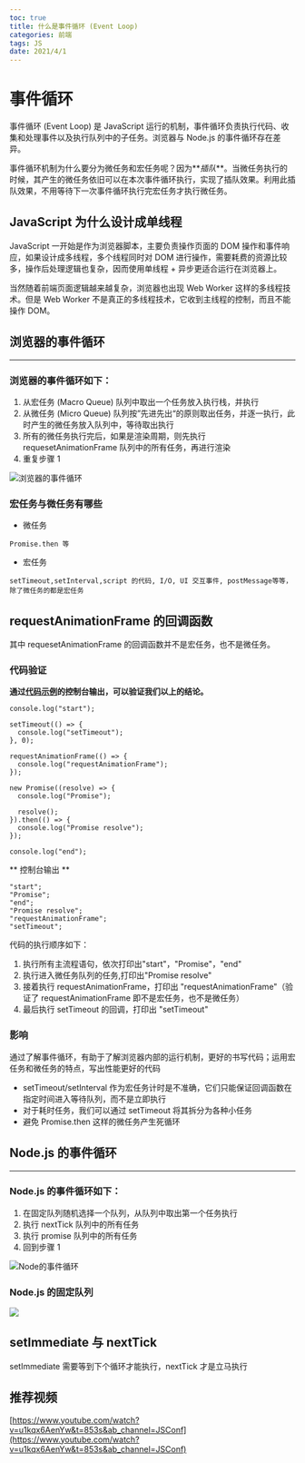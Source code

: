 ```yaml
---
toc: true
title: 什么是事件循环 (Event Loop)
categories: 前端
tags: JS
date: 2021/4/1
---
```


# 事件循环

事件循环 (Event Loop) 是 JavaScript 运行的机制，事件循环负责执行代码、收集和处理事件以及执行队列中的子任务。浏览器与 Node.js 的事件循环存在差异。

事件循环机制为什么要分为微任务和宏任务呢？因为**_插队_**。当微任务执行的时候，其产生的微任务依旧可以在本次事件循环执行，实现了插队效果。利用此插队效果，不用等待下一次事件循环执行完宏任务才执行微任务。

<!-- more -->

## JavaScript 为什么设计成单线程

JavaScript 一开始是作为浏览器脚本，主要负责操作页面的 DOM 操作和事件响应，如果设计成多线程，多个线程同时对 DOM 进行操作，需要耗费的资源比较多，操作后处理逻辑也复杂，因而使用单线程 + 异步更适合运行在浏览器上。

当然随着前端页面逻辑越来越复杂，浏览器也出现 Web Worker 这样的多线程技术。但是 Web Worker 不是真正的多线程技术，它收到主线程的控制，而且不能操作 DOM。

## 浏览器的事件循环

---

### 浏览器的事件循环如下：

1. 从宏任务 (Macro Queue) 队列中取出一个任务放入执行栈，并执行
2. 从微任务 (Micro Queue) 队列按”先进先出“的原则取出任务，并逐一执行，此时产生的微任务放入队列中，等待取出执行
3. 所有的微任务执行完后，如果是渲染周期，则先执行 requesetAnimationFrame 队列中的所有任务，再进行渲染
4. 重复步骤 1

![浏览器的事件循环](./browser-event-loop.png)

### 宏任务与微任务有哪些

- 微任务

```
Promise.then 等
```

- 宏任务

```
setTimeout,setInterval,script 的代码, I/O, UI 交互事件, postMessage等等，
除了微任务的都是宏任务
```

## requestAnimationFrame 的回调函数

其中 requesetAnimationFrame 的回调函数并不是宏任务，也不是微任务。

### 代码验证

**通过[代码示例](https://codepen.io/Kerita/pen/yLgMdwe)的控制台输出，可以验证我们以上的结论。**

```
console.log("start");

setTimeout(() => {
  console.log("setTimeout");
}, 0);

requestAnimationFrame(() => {
  console.log("requestAnimationFrame");
});

new Promise((resolve) => {
  console.log("Promise");

  resolve();
}).then(() => {
  console.log("Promise resolve");
});

console.log("end");
```

** 控制台输出 **

```
"start";
"Promise";
"end";
"Promise resolve";
"requestAnimationFrame";
"setTimeout";

```

代码的执行顺序如下：

1. 执行所有主流程语句，依次打印出"start"，"Promise"，"end"
2. 执行进入微任务队列的任务,打印出"Promise resolve"
3. 接着执行 requestAnimationFrame，打印出 "requestAnimationFrame"（验证了 requestAnimationFrame 即不是宏任务，也不是微任务）
4. 最后执行 setTimeout 的回调，打印出 "setTimeout"

### 影响

通过了解事件循环，有助于了解浏览器内部的运行机制，更好的书写代码；运用宏任务和微任务的特点，写出性能更好的代码

- setTimeout/setInterval 作为宏任务计时是不准确，它们只能保证回调函数在指定时间进入等待队列，而不是立即执行
- 对于耗时任务，我们可以通过 setTimeout 将其拆分为各种小任务
- 避免 Promise.then 这样的微任务产生死循环

## Node.js 的事件循环

---

### Node.js 的事件循环如下：

1. 在固定队列随机选择一个队列，从队列中取出第一个任务执行
2. 执行 nextTick 队列中的所有任务
3. 执行 promise 队列中的所有任务
4. 回到步骤 1

![Node的事件循环](./node-event-loop.png)

### Node.js 的固定队列

![](./node-queue.png)

## setImmediate 与 nextTick

setImmediate 需要等到下个循环才能执行，nextTick 才是立马执行

## 推荐视频

[https://www.youtube.com/watch?v=u1kqx6AenYw&t=853s&ab_channel=JSConf](https://www.youtube.com/watch?v=u1kqx6AenYw&t=853s&ab_channel=JSConf)
